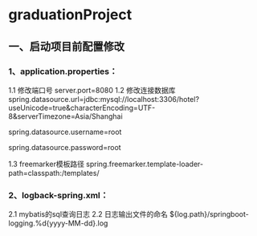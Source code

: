 # graduationProject

## 一、启动项目前配置修改 
### 1、application.properties：
1.1 修改端口号 
server.port=8080
1.2 修改连接数据库
spring.datasource.url=jdbc:mysql://localhost:3306/hotel?useUnicode=true&characterEncoding=UTF-8&serverTimezone=Asia/Shanghai  

spring.datasource.username=root 

spring.datasource.password=root  

1.3 freemarker模板路径 
spring.freemarker.template-loader-path=classpath:/templates/  
 
 ### 2、logback-spring.xml：
 2.1 mybatis的sql查询日志 
 <logger name="com.anxing.sys.mapper" level="DEBUG" addtivity="false">
    	<appender-ref ref="file" />
	</logger> 
  2.2 日志输出文件的命名
   <fileNamePattern>${log.path}/springboot-logging.%d{yyyy-MM-dd}.log</fileNamePattern>


